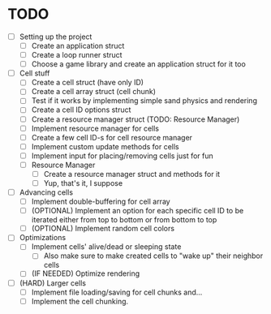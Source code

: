# TODO

- [ ] Setting up the project
	+ [ ] Create an application struct
	+ [ ] Create a loop runner struct
	+ [ ] Choose a game library and create an application struct for it too

- [ ] Cell stuff
	+ [ ] Create a cell struct (have only ID)
	+ [ ] Create a cell array struct (cell chunk)
	+ [ ] Test if it works by implementing simple sand physics and rendering
	+ [ ] Create a cell ID options struct
	+ [ ] Create a resource manager struct (TODO: Resource Manager)
	+ [ ] Implement resource manager for cells
	+ [ ] Create a few cell ID-s for cell resource manager
	+ [ ] Implement custom update methods for cells
	+ [ ] Implement input for placing/removing cells just for fun

	- [ ] Resource Manager
		+ [ ] Create a resource manager struct and methods for it
		+ [ ] Yup, that's it, I suppose

- [ ] Advancing cells
	+ [ ] Implement double-buffering for cell array
	+ [ ] (OPTIONAL) Implement an option for each specific cell ID to be iterated either from top to bottom or from bottom to top
	+ [ ] (OPTIONAL) Implement random cell colors

- [ ] Optimizations
	+ [ ] Implement cells' alive/dead or sleeping state
		* [ ] Also make sure to make created cells to "wake up" their neighbor cells 
	+ [ ] (IF NEEDED) Optimize rendering

- [ ] (HARD) Larger cells
	+ [ ] Implement file loading/saving for cell chunks and...
	+ [ ] Implement the cell chunking.